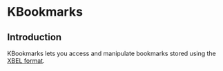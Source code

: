 # KBookmarks

## Introduction

KBookmarks lets you access and manipulate bookmarks stored using the
[XBEL format][1].

[1]: http://pyxml.sourceforge.net/topics/xbel/


